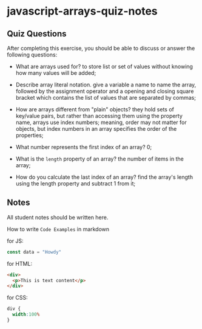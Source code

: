 # javascript-arrays-quiz-notes

## Quiz Questions

After completing this exercise, you should be able to discuss or answer the following questions:

- What are arrays used for?
to store list or set of values without knowing how many values will be added;

- Describe array literal notation.
give a variable a name to name the array, followed by the assignment operator and a opening and closing square bracket which contains the list of values that are separated by commas;

- How are arrays different from "plain" objects?
they hold sets of key/value pairs, but rather than accessing them using the property name, arrays use index numbers;
meaning, order may not matter for objects, but index numbers in an array specifies the order of the properties;

- What number represents the first index of an array?
0;

- What is the `length` property of an array?
the number of items in the array;

- How do you calculate the last index of an array?
find the array's length using the length property and subtract 1 from it;

## Notes

All student notes should be written here.


How to write `Code Examples` in markdown

for JS:
```javascript
const data = "Howdy"
```

for HTML:
```html
<div>
  <p>This is text content</p>
</div>
```

for CSS:
```css
div {
  width:100%
}
```
